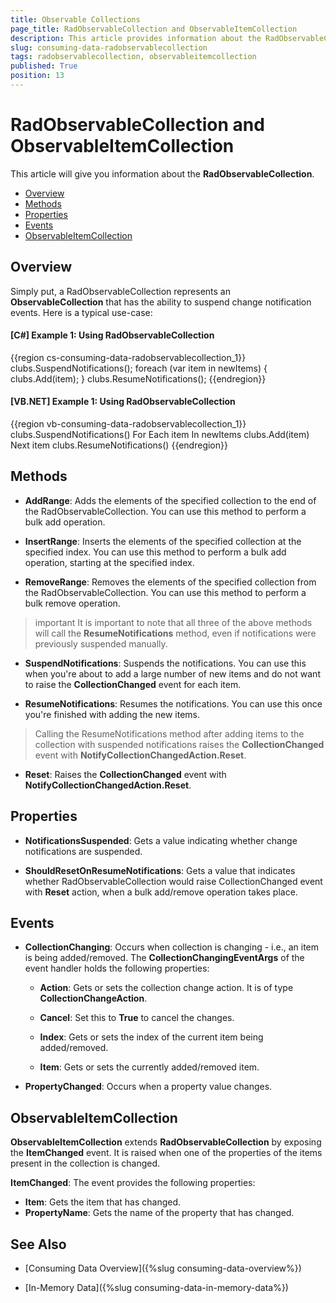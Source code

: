 ```yaml
---
title: Observable Collections
page_title: RadObservableCollection and ObservableItemCollection
description: This article provides information about the RadObservableCollection and ObservableItemCollection classes.
slug: consuming-data-radobservablecollection
tags: radobservablecollection, observableitemcollection
published: True
position: 13
---
```


# RadObservableCollection and ObservableItemCollection

This article will give you information about the **RadObservableCollection**.

* [Overview](#overview)
* [Methods](#methods)
* [Properties](#properties)
* [Events](#events)
* [ObservableItemCollection](#observableitemcollection)

## Overview

Simply put, a RadObservableCollection represents an **ObservableCollection** that has the ability to suspend change notification events. Here is a typical use-case:

#### __[C#] Example 1: Using RadObservableCollection__

{{region cs-consuming-data-radobservablecollection_1}}
	clubs.SuspendNotifications();
    foreach (var item in newItems)
    {
        clubs.Add(item);
    }
    clubs.ResumeNotifications();
{{endregion}}

#### __[VB.NET] Example 1: Using RadObservableCollection__

{{region vb-consuming-data-radobservablecollection_1}}
	clubs.SuspendNotifications()
	For Each item In newItems
		clubs.Add(item)
	Next item
	clubs.ResumeNotifications()
{{endregion}}

## Methods

* **AddRange**: Adds the elements of the specified collection to the end of the RadObservableCollection. You can use this method to perform a bulk add operation.

* **InsertRange**: 	Inserts the elements of the specified collection at the specified index. You can use this method to perform a bulk add operation, starting at the specified index.

* **RemoveRange**: Removes the elements of the specified collection from the RadObservableCollection. You can use this method to perform a bulk remove operation.

>important It is important to note that all three of the above methods will call the **ResumeNotifications** method, even if notifications were previously suspended manually.

* **SuspendNotifications**: Suspends the notifications. You can use this when you're about to add a large number of new items and do not want to raise the **CollectionChanged** event for each item.

* **ResumeNotifications**: Resumes the notifications. You can use this once you're finished with adding the new items.

>Calling the ResumeNotifications method after adding items to the collection with suspended notifications raises the **CollectionChanged** event with **NotifyCollectionChangedAction.Reset**.

* **Reset**: Raises the **CollectionChanged** event with **NotifyCollectionChangedAction.Reset**.

## Properties

* **NotificationsSuspended**: Gets a value indicating whether change notifications are suspended.

* **ShouldResetOnResumeNotifications**: Gets a value that indicates whether RadObservableCollection would raise CollectionChanged event with **Reset** action, when a bulk add/remove operation takes place.

## Events

* **CollectionChanging**: Occurs when collection is changing - i.e., an item is being added/removed. The **CollectionChangingEventArgs** of the event handler holds the following properties:

	* **Action**: Gets or sets the collection change action. It is of type **CollectionChangeAction**.

	* **Cancel**: Set this to **True** to cancel the changes.
	
	* **Index**: Gets or sets the index of the current item being added/removed.

	* **Item**: Gets or sets the currently added/removed item.

* **PropertyChanged**: Occurs when a property value changes.

## ObservableItemCollection

__ObservableItemCollection__ extends __RadObservableCollection__ by exposing the __ItemChanged__ event. It is raised when one of the properties of the items present in the collection is changed.

**ItemChanged**: The event provides the following properties:

 * **Item**: Gets the item that has changed.
 * **PropertyName**: Gets the name of the property that has changed.

## See Also

* [Consuming Data Overview]({%slug consuming-data-overview%})

* [In-Memory Data]({%slug consuming-data-in-memory-data%})
